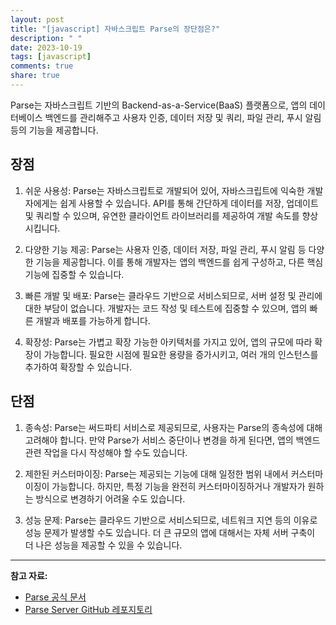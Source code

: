 ```yaml
---
layout: post
title: "[javascript] 자바스크립트 Parse의 장단점은?"
description: " "
date: 2023-10-19
tags: [javascript]
comments: true
share: true
---
```


Parse는 자바스크립트 기반의 Backend-as-a-Service(BaaS) 플랫폼으로, 앱의 데이터베이스 백엔드를 관리해주고 사용자 인증, 데이터 저장 및 쿼리, 파일 관리, 푸시 알림 등의 기능을 제공합니다.

## 장점

1. 쉬운 사용성: Parse는 자바스크립트로 개발되어 있어, 자바스크립트에 익숙한 개발자에게는 쉽게 사용할 수 있습니다. API를 통해 간단하게 데이터를 저장, 업데이트 및 쿼리할 수 있으며, 유연한 클라이언트 라이브러리를 제공하여 개발 속도를 향상시킵니다.

2. 다양한 기능 제공: Parse는 사용자 인증, 데이터 저장, 파일 관리, 푸시 알림 등 다양한 기능을 제공합니다. 이를 통해 개발자는 앱의 백엔드를 쉽게 구성하고, 다른 핵심 기능에 집중할 수 있습니다.

3. 빠른 개발 및 배포: Parse는 클라우드 기반으로 서비스되므로, 서버 설정 및 관리에 대한 부담이 없습니다. 개발자는 코드 작성 및 테스트에 집중할 수 있으며, 앱의 빠른 개발과 배포를 가능하게 합니다.

4. 확장성: Parse는 가볍고 확장 가능한 아키텍처를 가지고 있어, 앱의 규모에 따라 확장이 가능합니다. 필요한 시점에 필요한 용량을 증가시키고, 여러 개의 인스턴스를 추가하여 확장할 수 있습니다.

## 단점

1. 종속성: Parse는 써드파티 서비스로 제공되므로, 사용자는 Parse의 종속성에 대해 고려해야 합니다. 만약 Parse가 서비스 중단이나 변경을 하게 된다면, 앱의 백엔드 관련 작업을 다시 작성해야 할 수도 있습니다.

2. 제한된 커스터마이징: Parse는 제공되는 기능에 대해 일정한 범위 내에서 커스터마이징이 가능합니다. 하지만, 특정 기능을 완전히 커스터마이징하거나 개발자가 원하는 방식으로 변경하기 어려울 수도 있습니다.

3. 성능 문제: Parse는 클라우드 기반으로 서비스되므로, 네트워크 지연 등의 이유로 성능 문제가 발생할 수도 있습니다. 더 큰 규모의 앱에 대해서는 자체 서버 구축이 더 나은 성능을 제공할 수 있을 수 있습니다.

---

**참고 자료:**
- [Parse 공식 문서](https://docs.parseplatform.org/)
- [Parse Server GitHub 레포지토리](https://github.com/parse-community/parse-server)